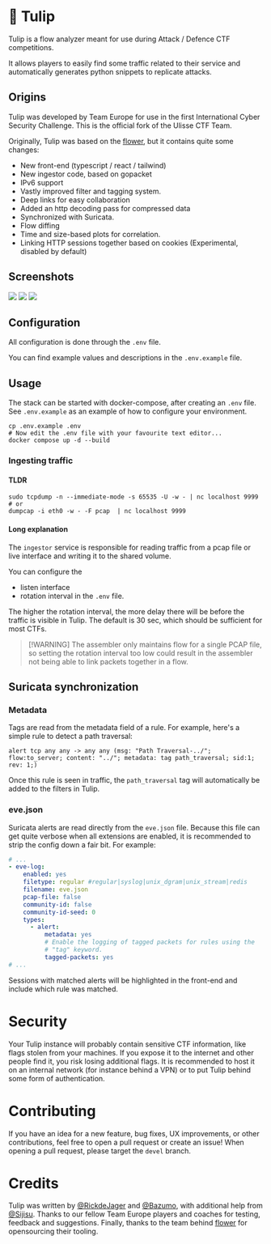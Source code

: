 <!--
SPDX-FileCopyrightText: 2018 - 2019 Nicolò Mazzucato <nicomazz@users.noreply.github.com>
SPDX-FileCopyrightText: 2018 Marco Squarcina <lavish@users.noreply.github.com>
SPDX-FileCopyrightText: 2018 nicomazz <nicolmazzucato@me.com>
SPDX-FileCopyrightText: 2018 nicomazz_dell <nicolmazzucato@me.com>
SPDX-FileCopyrightText: 2018 wert310 <310wert@gmail.com>
SPDX-FileCopyrightText: 2019 Emiliano Ciavatta <emiliano.ciavatta@studio.unibo.it>
SPDX-FileCopyrightText: 2020 nicomazz <nicomazz97@gmail.com>
SPDX-FileCopyrightText: 2022 Rick de Jager <rickdejager99@gmail.com>
SPDX-FileCopyrightText: 2022 Sijisu <mail@sijisu.eu>
SPDX-FileCopyrightText: 2024 - 2025 Eyad Issa <eyadlorenzo@gmail.com>

SPDX-License-Identifier: GPL-3.0-only
-->

# 🌷 Tulip

Tulip is a flow analyzer meant for use during Attack / Defence CTF competitions.

It allows players to easily find some traffic related to their service and automatically generates python snippets to replicate attacks.

## Origins

Tulip was developed by Team Europe for use in the first International Cyber Security Challenge. This is the official fork of the Ulisse CTF Team.

Originally, Tulip was based on the [flower](https://github.com/secgroup/flower), but it contains quite some changes:

- New front-end (typescript / react / tailwind)
- New ingestor code, based on gopacket
- IPv6 support
- Vastly improved filter and tagging system.
- Deep links for easy collaboration
- Added an http decoding pass for compressed data
- Synchronized with Suricata.
- Flow diffing
- Time and size-based plots for correlation.
- Linking HTTP sessions together based on cookies (Experimental, disabled by default)

## Screenshots

![](./demo_images/demo1.png)
![](./demo_images/demo2.png)
![](./demo_images/demo3.png)

## Configuration

All configuration is done through the `.env` file.

You can find example values and descriptions in the `.env.example` file.

## Usage

The stack can be started with docker-compose, after creating an `.env` file. See `.env.example` as an example of how to configure your environment.

```shell
cp .env.example .env
# Now edit the .env file with your favourite text editor...
docker compose up -d --build
```

### Ingesting traffic

#### TLDR

```
sudo tcpdump -n --immediate-mode -s 65535 -U -w - | nc localhost 9999
# or
dumpcap -i eth0 -w - -F pcap  | nc localhost 9999
```

#### Long explanation

The `ingestor` service is responsible for reading traffic from a pcap file or live interface and writing it to the shared volume.

You can configure the

- listen interface
- rotation interval
  in the `.env` file.

The higher the rotation interval, the more delay there will be before the traffic is visible in Tulip. The default is 30 sec, which should be sufficient for most CTFs.

> [!WARNING] The assembler only maintains flow for a single PCAP file, so setting the rotation interval too low could result in the assembler not being able to link packets together in a flow.

## Suricata synchronization

### Metadata

Tags are read from the metadata field of a rule. For example, here's a simple rule to detect a path traversal:

```
alert tcp any any -> any any (msg: "Path Traversal-../"; flow:to_server; content: "../"; metadata: tag path_traversal; sid:1; rev: 1;)
```

Once this rule is seen in traffic, the `path_traversal` tag will automatically be added to the filters in Tulip.

### eve.json

Suricata alerts are read directly from the `eve.json` file. Because this file can get quite verbose when all extensions are enabled, it is recommended to strip the config down a fair bit. For example:

```yaml
# ...
- eve-log:
    enabled: yes
    filetype: regular #regular|syslog|unix_dgram|unix_stream|redis
    filename: eve.json
    pcap-file: false
    community-id: false
    community-id-seed: 0
    types:
      - alert:
          metadata: yes
          # Enable the logging of tagged packets for rules using the
          # "tag" keyword.
          tagged-packets: yes
# ...
```

Sessions with matched alerts will be highlighted in the front-end and include which rule was matched.

# Security

Your Tulip instance will probably contain sensitive CTF information, like flags stolen from your machines. If you expose it to the internet and other people find it, you risk losing additional flags. It is recommended to host it on an internal network (for instance behind a VPN) or to put Tulip behind some form of authentication.

# Contributing

If you have an idea for a new feature, bug fixes, UX improvements, or other contributions, feel free to open a pull request or create an issue!
When opening a pull request, please target the `devel` branch.

# Credits

Tulip was written by [@RickdeJager](https://github.com/rickdejager) and [@Bazumo](https://github.com/bazumo), with additional help from [@Sijisu](https://github.com/sijisu). Thanks to our fellow Team Europe players and coaches for testing, feedback and suggestions. Finally, thanks to the team behind [flower](https://github.com/secgroup/flower) for opensourcing their tooling.
